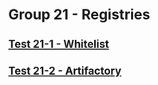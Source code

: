 Group 21 - Registries
=======

[Test 21-1 - Whitelist](21-1-Whitelist.md)
-
[Test 21-2 - Artifactory](21-2-Artifactory.md)
-
